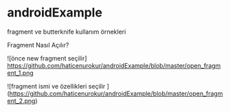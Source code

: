 # androidExample
fragment ve butterknife kullanım örnekleri


Fragment Nasıl Açılır?

![önce new fragment seçilir] https://github.com/haticenurokur/androidExample/blob/master/open_fragment_1.png

![fragment ismi ve özellikleri seçilir ] (https://github.com/haticenurokur/androidExample/blob/master/open_fragment_2.png)